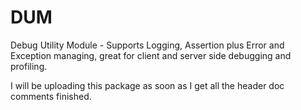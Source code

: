 DUM
===

Debug Utility Module - Supports Logging, Assertion plus Error and Exception managing, great for client and server side debugging and profiling.

I will be uploading this package as soon as I get all the header doc comments finished.
